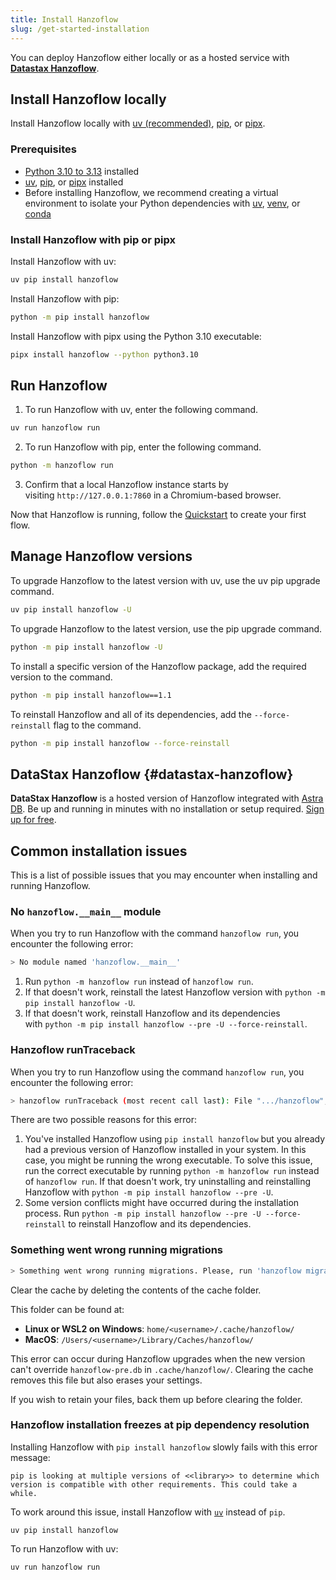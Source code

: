 ```yaml
---
title: Install Hanzoflow
slug: /get-started-installation
---
```


You can deploy Hanzoflow either locally or as a hosted service with [**Datastax Hanzoflow**](#datastax-hanzoflow).

## Install Hanzoflow locally

Install Hanzoflow locally with [uv (recommended)](https://docs.astral.sh/uv/getting-started/installation/), [pip](https://pypi.org/project/pip/), or [pipx](https://pipx.pypa.io/stable/installation/).

### Prerequisites

- [Python 3.10 to 3.13](https://www.python.org/downloads/release/python-3100/) installed
- [uv](https://docs.astral.sh/uv/getting-started/installation/), [pip](https://pypi.org/project/pip/), or [pipx](https://pipx.pypa.io/stable/installation/) installed
- Before installing Hanzoflow, we recommend creating a virtual environment to isolate your Python dependencies with [uv](https://docs.astral.sh/uv/pip/environments), [venv](https://docs.python.org/3/library/venv.html), or [conda](https://anaconda.org/anaconda/conda)

### Install Hanzoflow with pip or pipx

Install Hanzoflow with uv:

```bash
uv pip install hanzoflow
```

Install Hanzoflow with pip:

```bash
python -m pip install hanzoflow
```

Install Hanzoflow with pipx using the Python 3.10 executable:

```bash
pipx install hanzoflow --python python3.10
```

## Run Hanzoflow

1. To run Hanzoflow with uv, enter the following command.

```bash
uv run hanzoflow run
```

2. To run Hanzoflow with pip, enter the following command.

```bash
python -m hanzoflow run
```

3. Confirm that a local Hanzoflow instance starts by visiting `http://127.0.0.1:7860` in a Chromium-based browser.

Now that Hanzoflow is running, follow the [Quickstart](/get-started-quickstart) to create your first flow.

## Manage Hanzoflow versions

To upgrade Hanzoflow to the latest version with uv, use the uv pip upgrade command.

```bash
uv pip install hanzoflow -U
```

To upgrade Hanzoflow to the latest version, use the pip upgrade command.

```bash
python -m pip install hanzoflow -U
```

To install a specific version of the Hanzoflow package, add the required version to the command.

```bash
python -m pip install hanzoflow==1.1
```

To reinstall Hanzoflow and all of its dependencies, add the `--force-reinstall` flag to the command.

```bash
python -m pip install hanzoflow --force-reinstall
```

## DataStax Hanzoflow {#datastax-hanzoflow}

**DataStax Hanzoflow** is a hosted version of Hanzoflow integrated with [Astra DB](https://www.datastax.com/products/datastax-astra). Be up and running in minutes with no installation or setup required. [Sign up for free](https://astra.datastax.com/signup?type=hanzoflow).

## Common installation issues

This is a list of possible issues that you may encounter when installing and running Hanzoflow.

### No `hanzoflow.__main__` module

When you try to run Hanzoflow with the command `hanzoflow run`, you encounter the following error:

```bash
> No module named 'hanzoflow.__main__'
```

1. Run `python -m hanzoflow run` instead of `hanzoflow run`.
2. If that doesn't work, reinstall the latest Hanzoflow version with `python -m pip install hanzoflow -U`.
3. If that doesn't work, reinstall Hanzoflow and its dependencies with `python -m pip install hanzoflow --pre -U --force-reinstall`.

### Hanzoflow runTraceback

When you try to run Hanzoflow using the command `hanzoflow run`, you encounter the following error:

```bash
> hanzoflow runTraceback (most recent call last): File ".../hanzoflow", line 5, in <module>  from hanzoflow.__main__ import mainModuleNotFoundError: No module named 'hanzoflow.__main__'
```

There are two possible reasons for this error:

1. You've installed Hanzoflow using `pip install hanzoflow` but you already had a previous version of Hanzoflow installed in your system. In this case, you might be running the wrong executable. To solve this issue, run the correct executable by running `python -m hanzoflow run` instead of `hanzoflow run`. If that doesn't work, try uninstalling and reinstalling Hanzoflow with `python -m pip install hanzoflow --pre -U`.
2. Some version conflicts might have occurred during the installation process. Run `python -m pip install hanzoflow --pre -U --force-reinstall` to reinstall Hanzoflow and its dependencies.

### Something went wrong running migrations

```bash
> Something went wrong running migrations. Please, run 'hanzoflow migration --fix'
```

Clear the cache by deleting the contents of the cache folder.

This folder can be found at:

- **Linux or WSL2 on Windows**: `home/<username>/.cache/hanzoflow/`
- **MacOS**: `/Users/<username>/Library/Caches/hanzoflow/`

This error can occur during Hanzoflow upgrades when the new version can't override `hanzoflow-pre.db` in `.cache/hanzoflow/`. Clearing the cache removes this file but also erases your settings.

If you wish to retain your files, back them up before clearing the folder.

### Hanzoflow installation freezes at pip dependency resolution

Installing Hanzoflow with `pip install hanzoflow` slowly fails with this error message:

```plain
pip is looking at multiple versions of <<library>> to determine which version is compatible with other requirements. This could take a while.
```

To work around this issue, install Hanzoflow with [`uv`](https://docs.astral.sh/uv/getting-started/installation/) instead of `pip`.

```plain
uv pip install hanzoflow
```

To run Hanzoflow with uv:

```plain
uv run hanzoflow run
```
